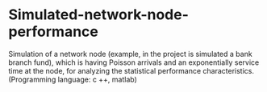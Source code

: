 # Simulated-network-node-performance
Simulation of a network node (example, in the project is simulated a bank branch fund), which is having Poisson arrivals and an exponentially service time at the node, for analyzing the statistical performance characteristics.
(Programming language: c ++, matlab)
